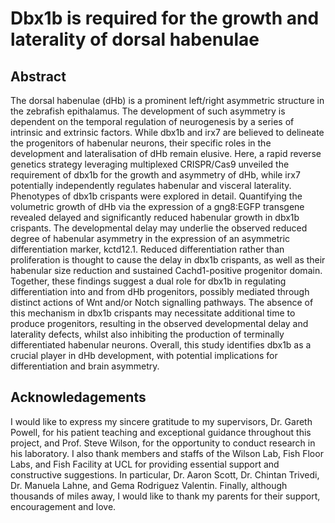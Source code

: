 # Dbx1b is required for the growth and laterality of dorsal habenulae
## Abstract
The dorsal habenulae (dHb) is a prominent left/right asymmetric structure in the zebrafish epithalamus. The development of such asymmetry is dependent on the temporal regulation of neurogenesis by a series of intrinsic and extrinsic factors. While dbx1b and irx7 are believed to delineate the progenitors of habenular neurons, their specific roles in the development and lateralisation of dHb remain elusive. Here, a rapid reverse genetics strategy leveraging multiplexed CRISPR/Cas9 unveiled the requirement of dbx1b for the growth and asymmetry of dHb, while irx7 potentially independently regulates habenular and visceral laterality. Phenotypes of dbx1b crispants were explored in detail. Quantifying the volumetric growth of dHb via the expression of a gng8:EGFP transgene revealed delayed and significantly reduced habenular growth in dbx1b crispants. The developmental delay may underlie the observed reduced degree of habenular asymmetry in the expression of an asymmetric differentiation marker, kctd12.1. Reduced differentiation rather than proliferation is thought to cause the delay in dbx1b crispants, as well as their habenular size reduction and sustained Cachd1-positive progenitor domain. Together, these findings suggest a dual role for dbx1b in regulating differentiation into and from dHb progenitors, possibly mediated through distinct actions of Wnt and/or Notch signalling pathways. The absence of this mechanism in dbx1b crispants may necessitate additional time to produce progenitors, resulting in the observed developmental delay and laterality defects, whilst also inhibiting the production of terminally differentiated habenular neurons. Overall, this study identifies dbx1b as a crucial player in dHb development, with potential implications for differentiation and brain asymmetry.
## Acknowledagements
I would like to express my sincere gratitude to my supervisors, Dr. Gareth Powell, for his patient teaching and exceptional guidance throughout this project, and Prof. Steve Wilson, for the opportunity to conduct research in his laboratory. I also thank members and staffs of the Wilson Lab, Fish Floor Labs, and Fish Facility at UCL for providing essential support and constructive suggestions. In particular, Dr. Aaron Scott, Dr. Chintan Trivedi, Dr. Manuela Lahne, and Gema Rodriguez Valentin. Finally, although thousands of miles away, I would like to thank my parents for their support, encouragement and love.